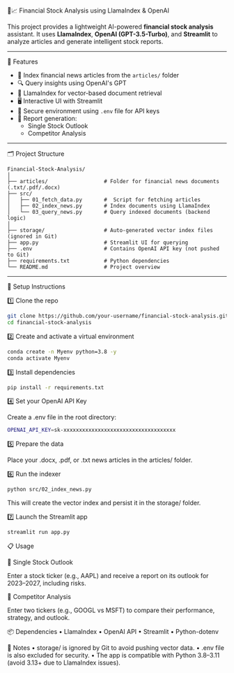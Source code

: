 🧠📈 Financial Stock Analysis using LlamaIndex & OpenAI

This project provides a lightweight AI-powered **financial stock analysis** assistant. It uses **LlamaIndex**, **OpenAI (GPT-3.5-Turbo)**, and **Streamlit** to analyze articles and generate intelligent stock reports.

---

🚀 Features

- 📄 Index financial news articles from the `articles/` folder
- 🔍 Query insights using OpenAI's GPT
- 🧠 LlamaIndex for vector-based document retrieval
- 🖥️ Interactive UI with Streamlit
- 🔐 Secure environment using `.env` file for API keys
- 🧾 Report generation:
  - Single Stock Outlook
  - Competitor Analysis

---

🗂️ Project Structure
```plaintext
Financial-Stock-Analysis/
│
├── articles/                  # Folder for financial news documents (.txt/.pdf/.docx)
├── src/
│   ├── 01_fetch_data.py       #  Script for fetching articles 
│   ├── 02_index_news.py       # Index documents using LlamaIndex
│   └── 03_query_news.py       # Query indexed documents (backend logic)
│
├── storage/                   # Auto-generated vector index files (ignored in Git)
├── app.py                     # Streamlit UI for querying
├── .env                       # Contains OpenAI API key (not pushed to Git)
├── requirements.txt           # Python dependencies
└── README.md                  # Project overview
```


---

🧪 Setup Instructions

1️⃣ Clone the repo

```bash
git clone https://github.com/your-username/financial-stock-analysis.git
cd financial-stock-analysis
```

2️⃣ Create and activate a virtual environment
```bash
conda create -n Myenv python=3.8 -y
conda activate Myenv
```

3️⃣ Install dependencies
```bash
pip install -r requirements.txt
```

4️⃣ Set your OpenAI API Key

Create a .env file in the root directory:
```bash
OPENAI_API_KEY=sk-xxxxxxxxxxxxxxxxxxxxxxxxxxxxxxxxxxxx
```
5️⃣ Prepare the data

Place your .docx, .pdf, or .txt news articles in the articles/ folder.

6️⃣ Run the indexer
```bash
python src/02_index_news.py
```
This will create the vector index and persist it in the storage/ folder.

7️⃣ Launch the Streamlit app
```bash
streamlit run app.py
```

📋 Usage

📌 Single Stock Outlook

Enter a stock ticker (e.g., AAPL) and receive a report on its outlook for 2023–2027, including risks.

📌 Competitor Analysis

Enter two tickers (e.g., GOOGL vs MSFT) to compare their performance, strategy, and outlook.


📦 Dependencies
	•	LlamaIndex
	•	OpenAI API
	•	Streamlit
	•	Python-dotenv

📎 Notes
	•	storage/ is ignored by Git to avoid pushing vector data.
	•	.env file is also excluded for security.
	•	The app is compatible with Python 3.8–3.11 (avoid 3.13+ due to LlamaIndex issues).


